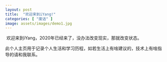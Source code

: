 ```yaml
---
layout: post
title:  "欢迎来到iYang!"
categories: [ "废话" ]
image: assets/images/demo1.jpg
---
```

​		欢迎来到iYang，2020年已经来了，没办法改变现实，那就改变状态。

​		此个人主页用于记录个人生活和学习历程，如若生活上有啥建议的，技术上有啥指导的请和我联系。